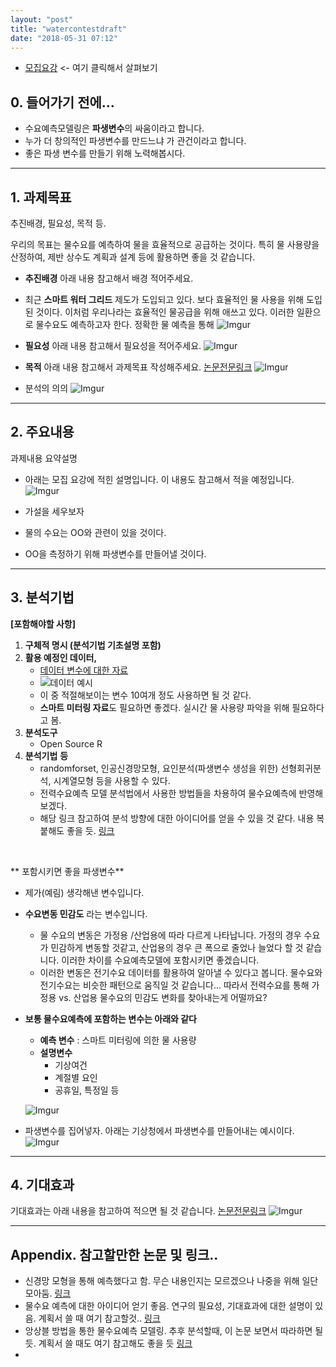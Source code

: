 ```yaml
---
layout: "post"
title: "watercontestdraft"
date: "2018-05-31 07:12"
---
```




- [모집요강](https://www.kwater.or.kr/news/sub02/bigdata/guidPage.do?s_mid=1792) <- 여기 클릭해서 살펴보기

## 0. 들어가기 전에...
- 수요예측모델링은 **파생변수**의 싸움이라고 합니다.
- 누가 더 창의적인 파생변수를 만드느냐 가 관건이라고 합니다.
- 좋은 파생 변수를 만들기 위해 노력해봅시다.

***

## 1. 과제목표
추진배경, 필요성, 목적 등.

우리의 목표는 물수요를 예측하여 물을 효율적으로 공급하는 것이다. 특히 물 사용량을 산정하여, 제반 상수도 계획과 설계 등에 활용하면 좋을 것 같습니다.

- **추진배경** 아래 내용 참고해서 배경 적어주세요.
- 최근 **스마트 워터 그리드** 제도가 도입되고 있다. 보다 효율적인 물 사용을 위해 도입된 것이다. 이처럼 우리나라는 효율적인 물공급을 위해 애쓰고 있다. 이러한 일환으로 물수요도 예측하고자 한다. 정확한 물 예측을 통해
![Imgur](https://i.imgur.com/qcQwGI6.png)

- **필요성** 아래 내용 참고해서 필요성을 적어주세요.
 ![Imgur](https://i.imgur.com/dxrn2Ym.png)


- **목적** 아래 내용 참고해서 과제목표 작성해주세요. [논문전문링크](https://www.dropbox.com/s/usksz5ry5bflfoz/%EB%AC%BC%EC%88%98%EC%9A%94%20%EC%98%88%EC%B8%A1%ED%95%98%EB%8A%94%20%EB%B0%A9%EB%B2%95%EC%97%90%20%EB%8C%80%ED%95%B4%20%EC%84%A4%EB%AA%85%ED%95%9C%20%EC%A2%8B%EC%9D%80%20%EA%B8%80.pdf?dl=0)
![Imgur](https://i.imgur.com/zfLkzHl.png)


- 분석의 의의
![Imgur](https://i.imgur.com/gUxZ74d.png)


***

## 2. 주요내용
과제내용 요약설명
- 아래는 모집 요강에 적힌 설명입니다. 이 내용도 참고해서 적을 예정입니다.
![Imgur](https://i.imgur.com/VrdnMUN.png)


- 가설을 세우보자
- 물의 수요는 OO와 관련이 있을 것이다.
- OO을 측정하기 위해 파생변수를 만들어낼 것이다.



***

## 3. 분석기법

**[포함해야할 사항]**
1. **구체적 명시 (분석기법 기초설명 포함)**
2. **활용 예정인 데이터,**
    +  [데이터 변수에 대한 자료](https://www.kwater.or.kr/gov3/sub03/annoView.do?seq=2308&s_mid=1664)
    +  ![데이터 예시](https://i.imgur.com/tHioazZ.png)
    + 이 중 적절해보이는 변수 10여개 정도 사용하면 될 것 같다.
    + **스마트 미터링 자료**도 필요하면 좋겠다. 실시간 물 사용량 파악을 위해 필요하다고 봄.
3. **분석도구**
    + Open Source R
4. **분석기법** **등**
    + randomforset, 인공신경망모형, 요인분석(파생변수 생성을 위한) 선형회귀분석, 시계열모형 등을 사용할 수 있다.
    + 전력수요예측 모델 분석법에서 사용한 방법들을 차용하여 물수요예측에 반영해보겠다.
    + 해당 링크 참고하여 분석 방향에 대한 아이디어를 얻을 수 있을 것 같다. 내용 복붙해도 좋을 듯. [링크](https://www.dropbox.com/s/lsl9946jv3u716z/2016%EB%85%84%20%EA%B8%B0%EC%83%81%EC%B2%AD%20%EB%82%B4%20%EB%B9%85%EB%8D%B0%EC%9D%B4%ED%84%B0%20%EB%B6%84%EC%84%9D%20%EC%84%9C%EB%B9%84%EC%8A%A4%20%EA%B8%B0%EC%88%A0%EB%85%B8%ED%8A%B8_%EA%B4%80%EC%B8%A1%252C%20%ED%95%AD%EA%B3%B5.pdf?dl=0)


<br/>

** 포함시키면 좋을 파생변수**
- 제가(예림) 생각해낸 변수입니다.
- **수요변동 민감도** 라는 변수입니다.
    + 물 수요의 변동은 가정용 /산업용에 따라 다르게 나타납니다. 가정의 경우 수요가 민감하게 변동할 것같고, 산업용의 경우 큰 폭으로 줄었나 늘었다 할 것 같습니다. 이러한 차이를 수요예측모델에 포함시키면 좋겠습니다.
    + 이러한 변동은 전기수요 데이터를 활용하여 알아낼 수 있다고 봅니다. 물수요와 전기수요는 비슷한 패턴으로 움직일 것 같습니다... 따라서 전력수요를 통해  가정용 vs. 산업용 물수요의 민감도 변화를 찾아내는게 어떨까요?


- **보통 물수요예측에 포함하는 변수는 아래와 같다**
    - **예측 변수** : 스마트 미터링에 의한 물 사용량
    - **설명변수**
      - 기상여건
      - 계절별 요인
      - 공휴일, 특정일 등
  
  ![Imgur](https://i.imgur.com/xfZ5Wp8.png)

- 파생변수를 집어넣자. 아래는 기상청에서 파생변수를 만들어내는 예시이다.
![Imgur](https://i.imgur.com/47fe3St.png)


***

## 4. 기대효과

기대효과는 아래 내용을 참고하여 적으면 될 것 같습니다.  [논문전문링크](https://www.dropbox.com/s/usksz5ry5bflfoz/%EB%AC%BC%EC%88%98%EC%9A%94%20%EC%98%88%EC%B8%A1%ED%95%98%EB%8A%94%20%EB%B0%A9%EB%B2%95%EC%97%90%20%EB%8C%80%ED%95%B4%20%EC%84%A4%EB%AA%85%ED%95%9C%20%EC%A2%8B%EC%9D%80%20%EA%B8%80.pdf?dl=0)
![Imgur](https://i.imgur.com/bAdY1kN.png)

***

## Appendix. 참고할만한 논문 및 링크..
- 신경망 모형을 통해 예측했다고 함. 무슨 내용인지는 모르겠으나 나중을 위해 일단 모아둠. [링크](https://patents.google.com/patent/KR100540009B1/ko)
- 물수요 예측에 대한 아이디어 얻기 좋음. 연구의 필요성, 기대효과에 대한 설명이 있음. 계획서 쓸 때 여기 참고할것.. [링크](https://patents.google.com/patent/KR101139161B1/ko)
- 앙상블 방법을 통한 물수요예측 모델링. 추후 분석할때,  이 논문 보면서 따라하면 될 듯. 계획서 쓸 때도 여기 참고해도 좋을 듯 [링크](http://www.jksww.or.kr/journal/article.php?code=17482)
-
